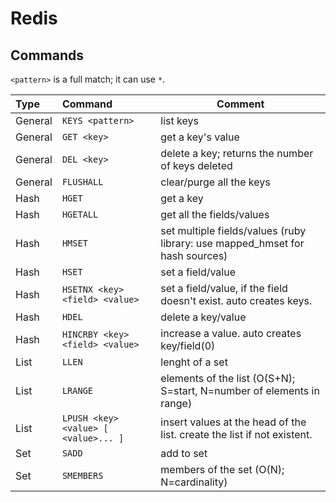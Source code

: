 # Redis

## Commands

`<pattern>` is a full match; it can use `*`.

| Type    | Command                              | Comment                                                                           |
| :------ | :----------------------------------- | --------------------------------------------------------------------------------- |
| General | `KEYS <pattern>`                     | list keys                                                                         |
| General | `GET <key>`                          | get a key's value                                                                 |
| General | `DEL <key>`                          | delete a key; returns the number of keys deleted                                  |
| General | `FLUSHALL`                           | clear/purge all the keys                                                          |
| Hash    | `HGET`                               | get a key                                                                         |
| Hash    | `HGETALL`                            | get all the fields/values                                                         |
| Hash    | `HMSET`                              | set multiple fields/values      (ruby library: use mapped_hmset for hash sources) |
| Hash    | `HSET`                               | set a field/value                                                                 |
| Hash    | `HSETNX <key> <field> <value>`       | set a field/value, if the field doesn't exist. auto creates keys.                 |
| Hash    | `HDEL`                               | delete a key/value                                                                |
| Hash    | `HINCRBY <key> <field> <value>`      | increase a value. auto creates key/field(0)                                       |
| List    | `LLEN`                               | lenght of a set                                                                   |
| List    | `LRANGE`                             | elements of the list (O(S+N); S=start, N=number of elements in range)             |
| List    | `LPUSH <key> <value> [ <value>... ]` | insert values at the head of the list. create the list if not existent.           |
| Set     | `SADD`                               | add to set                                                                        |
| Set     | `SMEMBERS`                           | members of the set (O(N); N=cardinality)                                          |

